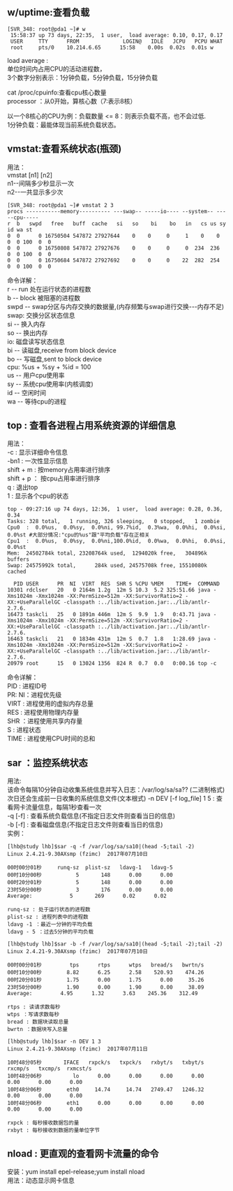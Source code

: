 ## w/uptime:查看负载  
```  
[SVR_348: root@pda1 ~]# w  
 15:58:37 up 73 days, 22:35,  1 user,  load average: 0.10, 0.17, 0.17  
 USER     TTY      FROM              LOGIN@   IDLE   JCPU   PCPU WHAT  
 root     pts/0    10.214.6.65      15:58    0.00s  0.02s  0.01s w  
```  
load average :   
	单位时间内占用CPU的活动进程数，  
	3个数字分别表示：1分钟负载，5分钟负载，15分钟负载  
  
cat /proc/cpuinfo:查看cpu核心数量  
	processor ：从0开始，算核心数（7:表示8核）  
  
以一个8核心的CPU为例：负载数量 <= 8：则表示负载不高，也不会过低.  
1分钟负载：最能体现当前系统负载状态。  
  
  
## vmstat:查看系统状态(瓶颈)  
用法：  
vmstat [n1] [n2]  
n1--间隔多少秒显示一次  
n2--一共显示多少次  
```  
[SVR_348: root@pda1 ~]# vmstat 2 3  
procs -----------memory---------- ---swap-- -----io---- --system-- -----cpu-----  
r  b   swpd   free   buff  cache   si   so    bi    bo   in   cs us sy id wa st  
0  0      0 16750504 547872 27927644    0    0     0     1    0    0  0  0 100  0  0	  
0  0      0 16750808 547872 27927676    0    0     0     0  234  236  0  0 100  0  0	  
0  0      0 16750684 547872 27927692    0    0     0    22  282  254  0  0 100  0  0  
```  
命令详解：  
r -- run 处在运行状态的进程数  
b -- block 被阻塞的进程数  
swpd -- swap分区与内存交换的数据量,(内存频繁与swap进行交换---内存不足)  
swap: 交换分区状态信息  
	si -- 换入内存  
	so -- 换出内存  
io: 磁盘读写状态信息  
	bi -- 读磁盘,receive from block device  
	bo -- 写磁盘,sent to block device  
cpu: %us + %sy + %id = 100  
	us -- 用户cpu使用率  
	sy -- 系统cpu使用率(内核调度)  
	id -- 空闲时间  
	wa -- 等待cpu的进程  
  
## top : 查看各进程占用系统资源的详细信息  
用法：  
-c : 显示详细命令信息  
-bn1 :  一次性显示信息  
shift + m :  按memory占用率进行排序  
shift + p ： 按cpu占用率进行排序  
q :  退出top  
1 : 显示各个cpu的状态  
```  
top - 09:27:16 up 74 days, 12:36,  1 user,  load average: 0.28, 0.36, 0.34  
Tasks: 328 total,   1 running, 326 sleeping,   0 stopped,   1 zombie  
Cpu0  :  0.0%us,  0.0%sy,  0.0%ni, 99.7%id,  0.3%wa,  0.0%hi,  0.0%si,  0.0%st #大部分情况:"cpu的%us"跟"平均负载"存在正相关  
Cpu1  :  0.0%us,  0.0%sy,  0.0%ni,100.0%id,  0.0%wa,  0.0%hi,  0.0%si,  0.0%st  
Mem:  24502784k total, 23208764k used,  1294020k free,   304896k buffers  
Swap: 24575992k total,      284k used, 24575708k free, 15510080k cached  
  
  PID USER      PR  NI  VIRT  RES  SHR S %CPU %MEM    TIME+  COMMAND                                                                                                                                 
10301 rdclser   20   0 2164m 1.2g  12m S 10.3  5.2 325:51.66 java -Xms1024m -Xmx1024m -XX:PermSize=512m -XX:SurvivorRatio=2 -XX:+UseParallelGC -classpath :../lib/activation.jar:../lib/antlr-2.7.6.  
16473 taskcli   25   0 1891m 446m  12m S  9.9  1.9   0:43.71 java -Xms1024m -Xmx1024m -XX:PermSize=512m -XX:SurvivorRatio=2 -XX:+UseParallelGC -classpath :../lib/activation.jar:../lib/antlr-2.7.6.  
16463 taskcli   21   0 1834m 431m  12m S  0.7  1.8   1:28.69 java -Xms1024m -Xmx1024m -XX:PermSize=512m -XX:SurvivorRatio=2 -XX:+UseParallelGC -classpath :../lib/activation.jar:../lib/antlr-2.7.6.  
20979 root      15   0 13024 1356  824 R  0.7  0.0   0:00.16 top -c               
```  
命令详解：  
PID : 进程ID号  
PR: NI：进程优先级   
VIRT : 进程使用的虚拟内存总量  
RES : 进程使用物理内存量  
SHR ：进程使用共享内存量  
S :  进程状态  
TIME : 进程使用CPU时间的总和  
  
  
## sar ：监控系统状态  
用法:   
该命令每隔10分钟自动收集系统信息并写入日志：/var/log/sa/sa?? (二进制格式)
次日还会生成前一日收集的系统信息文件(文本根式)
-n DEV [-f log_file] 1 5 : 查看网卡流量信息，每隔1秒查看一次  
-q [-f] : 查看系统负载信息(不指定日志文件则查看当日的信息)  
-b [-f] : 查看磁盘信息(不指定日志文件则查看当日的信息)  
实例：  
```  
[lhb@study lhb]$sar -q -f /var/log/sa/sa10|(head -5;tail -2)  
Linux 2.4.21-9.30AXsmp (fzimc)	2017年07月10日  
  
00时00分01秒     runq-sz  plist-sz   ldavg-1   ldavg-5  
00时10分00秒           5       148      0.00      0.00  
00时20分01秒           5       148      0.00      0.00  
23时50分00秒           3       176      0.00      0.00  
Average:            5       269      0.02      0.02  
  
runq-sz : 处于运行状态的进程数  
plist-sz : 进程列表中的进程数  
ldavg -1 ：最近一分钟的平均负载  
ldavg - 5 ：过去5分钟的平均负载  
```  
```  
[lhb@study lhb]$sar -b -f /var/log/sa/sa10|(head -5;tail -2);tail -2)  
Linux 2.4.21-9.30AXsmp (fzimc)	2017年07月10日  
  
00时00分01秒         tps      rtps      wtps   bread/s   bwrtn/s  
00时10分00秒        8.82      6.25      2.58    520.93    474.26  
00时20分01秒        1.75      0.00      1.75      0.00     35.26  
23时50分00秒        1.90      0.00      1.90      0.00     38.09  
Average:         4.95      1.32      3.63    245.36    312.49  
  
rtps : 读请求数每秒  
wtps ：写请求数每秒  
bread : 数据块读取总量  
bwrtn ：数据块写入总量  
```  
```  
[lhb@study lhb]$sar -n DEV 1 3  
Linux 2.4.21-9.30AXsmp (fzimc)	2017年07月11日  
  
10时48分05秒       IFACE   rxpck/s   txpck/s   rxbyt/s   txbyt/s   rxcmp/s   txcmp/s  rxmcst/s  
10时48分06秒          lo      0.00      0.00      0.00      0.00      0.00      0.00      0.00  
10时48分06秒        eth0     14.74     14.74   2749.47   1246.32      0.00      0.00      0.00  
10时48分06秒        eth1      0.00      0.00      0.00      0.00      0.00      0.00      0.00  
  
rxpck : 每秒接收数据包的量  
rxbyt : 每秒接收到数据的量单位字节  
```  
  
## nload : 更直观的查看网卡流量的命令  
安装：yum install epel-release;yum install nload  
用法：动态显示网卡信息
